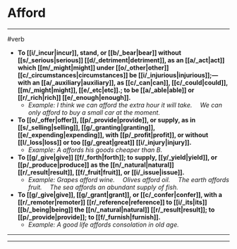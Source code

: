 # Afford
---
#verb
- **To [[i/_incur|incur]], stand, or [[b/_bear|bear]] without [[s/_serious|serious]] [[d/_detriment|detriment]], as an [[a/_act|act]] which [[m/_might|might]] under [[o/_other|other]] [[c/_circumstances|circumstances]] be [[i/_injurious|injurious]];—with an [[a/_auxiliary|auxiliary]], as [[c/_can|can]], [[c/_could|could]], [[m/_might|might]], [[e/_etc|etc]].; to be [[a/_able|able]] or [[r/_rich|rich]] [[e/_enough|enough]].**
	- _Example: I think we can afford the extra hour it will take.  We can only afford to buy a small car at the moment._
- **To [[o/_offer|offer]], [[p/_provide|provide]], or supply, as in [[s/_selling|selling]], [[g/_granting|granting]], [[e/_expending|expending]], with [[p/_profit|profit]], or without [[l/_loss|loss]] or too [[g/_great|great]] [[i/_injury|injury]].**
	- _Example: A affords his goods cheaper than B._
- **To [[g/_give|give]] [[f/_forth|forth]]; to supply, [[y/_yield|yield]], or [[p/_produce|produce]] as the [[n/_natural|natural]] [[r/_result|result]], [[f/_fruit|fruit]], or [[i/_issue|issue]].**
	- _Example: Grapes afford wine.  Olives afford oil.  The earth affords fruit.  The sea affords an abundant supply of fish._
- **To [[g/_give|give]], [[g/_grant|grant]], or [[c/_confer|confer]], with a [[r/_remoter|remoter]] [[r/_reference|reference]] to [[i/_its|its]] [[b/_being|being]] the [[n/_natural|natural]] [[r/_result|result]]; to [[p/_provide|provide]]; to [[f/_furnish|furnish]].**
	- _Example: A good life affords consolation in old age._
---
---
